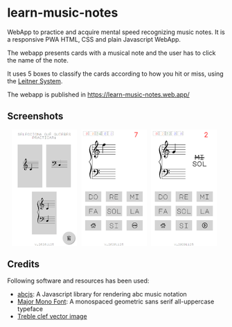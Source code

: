 # learn-music-notes
WebApp to practice and acquire mental speed recognizing music notes. It is a responsive PWA HTML, CSS and plain Javascript WebApp.

The webapp presents cards with a musical note and the user has to click the name of the note.

It uses 5 boxes to classify the cards according to how you hit or miss, using the [Leitner System](https://en.wikipedia.org/wiki/Leitner_system).

The webapp is published in https://learn-music-notes.web.app/

## Screenshots
<div style="display:flex;" >
<img style="margin-left:10px;" src="screenshots/01.png" width="30%" >
<img style="margin-left:10px;" src="screenshots/02.png" width="30%" >
<img style="margin-left:10px;" src="screenshots/03.png" width="30%" >
</div>

## Credits

Following software and resources has been used:

* [abcjs](https://www.abcjs.net): A Javascript library for rendering abc music notation
* [Major Mono Font](http://www.emreparlak.com/major): A monospaced geometric sans serif all-uppercase typeface
* [Treble clef vector image](https://publicdomainvectors.org/en/free-clipart/Treble-clef-vector-image/8056.html)

